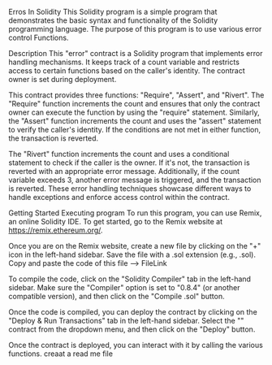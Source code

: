 Erros In Solidity
This Solidity program is a simple program that demonstrates the basic syntax and functionality of the Solidity programming language. The purpose of this program is to use various error control Functions.

Description
This "error" contract is a Solidity program that implements error handling mechanisms. It keeps track of a count variable and restricts access to certain functions based on the caller's identity. The contract owner is set during deployment.

This contract provides three functions: "Require", "Assert", and "Rivert". The "Require" function increments the count and ensures that only the contract owner can execute the function by using the "require" statement. Similarly, the "Assert" function increments the count and uses the "assert" statement to verify the caller's identity. If the conditions are not met in either function, the transaction is reverted.

The "Rivert" function increments the count and uses a conditional statement to check if the caller is the owner. If it's not, the transaction is reverted with an appropriate error message. Additionally, if the count variable exceeds 3, another error message is triggered, and the transaction is reverted. These error handling techniques showcase different ways to handle exceptions and enforce access control within the contract.

Getting Started
Executing program
To run this program, you can use Remix, an online Solidity IDE. To get started, go to the Remix website at https://remix.ethereum.org/.

Once you are on the Remix website, create a new file by clicking on the "+" icon in the left-hand sidebar. Save the file with a .sol extension (e.g., .sol). Copy and paste the code of this file --> FileLink

To compile the code, click on the "Solidity Compiler" tab in the left-hand sidebar. Make sure the "Compiler" option is set to "0.8.4" (or another compatible version), and then click on the "Compile .sol" button.

Once the code is compiled, you can deploy the contract by clicking on the "Deploy & Run Transactions" tab in the left-hand sidebar. Select the "" contract from the dropdown menu, and then click on the "Deploy" button.

Once the contract is deployed, you can interact with it by calling the various functions.
creaat a read me file 
